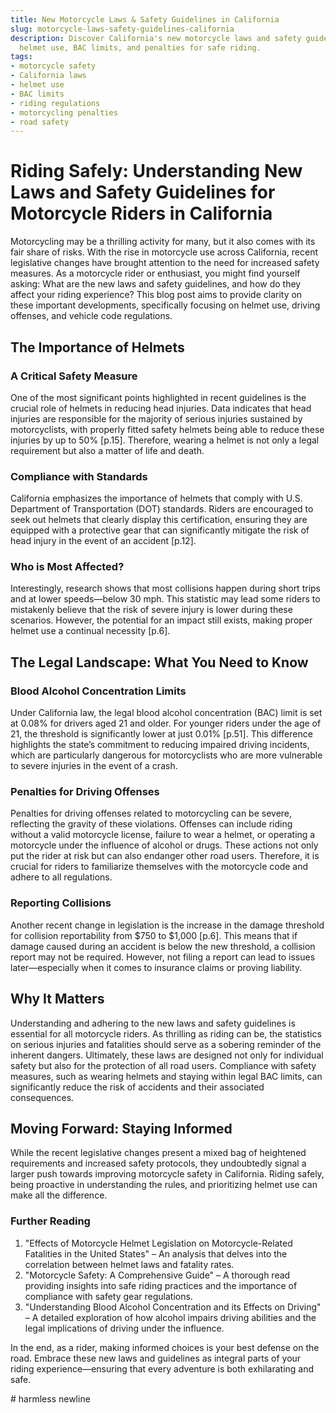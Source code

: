 ```yaml
---
title: New Motorcycle Laws & Safety Guidelines in California
slug: motorcycle-laws-safety-guidelines-california
description: Discover California's new motorcycle laws and safety guidelines. Understand
  helmet use, BAC limits, and penalties for safe riding.
tags:
- motorcycle safety
- California laws
- helmet use
- BAC limits
- riding regulations
- motorcycling penalties
- road safety
---
```


# Riding Safely: Understanding New Laws and Safety Guidelines for Motorcycle Riders in California

Motorcycling may be a thrilling activity for many, but it also comes with its fair share of risks. With the rise in motorcycle use across California, recent legislative changes have brought attention to the need for increased safety measures. As a motorcycle rider or enthusiast, you might find yourself asking: What are the new laws and safety guidelines, and how do they affect your riding experience? This blog post aims to provide clarity on these important developments, specifically focusing on helmet use, driving offenses, and vehicle code regulations.

## The Importance of Helmets

### A Critical Safety Measure

One of the most significant points highlighted in recent guidelines is the crucial role of helmets in reducing head injuries. Data indicates that head injuries are responsible for the majority of serious injuries sustained by motorcyclists, with properly fitted safety helmets being able to reduce these injuries by up to 50% [p.15]. Therefore, wearing a helmet is not only a legal requirement but also a matter of life and death.

### Compliance with Standards

California emphasizes the importance of helmets that comply with U.S. Department of Transportation (DOT) standards. Riders are encouraged to seek out helmets that clearly display this certification, ensuring they are equipped with a protective gear that can significantly mitigate the risk of head injury in the event of an accident [p.12]. 

### Who is Most Affected?

Interestingly, research shows that most collisions happen during short trips and at lower speeds—below 30 mph. This statistic may lead some riders to mistakenly believe that the risk of severe injury is lower during these scenarios. However, the potential for an impact still exists, making proper helmet use a continual necessity [p.6].

## The Legal Landscape: What You Need to Know

### Blood Alcohol Concentration Limits

Under California law, the legal blood alcohol concentration (BAC) limit is set at 0.08% for drivers aged 21 and older. For younger riders under the age of 21, the threshold is significantly lower at just 0.01% [p.51]. This difference highlights the state’s commitment to reducing impaired driving incidents, which are particularly dangerous for motorcyclists who are more vulnerable to severe injuries in the event of a crash.

### Penalties for Driving Offenses

Penalties for driving offenses related to motorcycling can be severe, reflecting the gravity of these violations. Offenses can include riding without a valid motorcycle license, failure to wear a helmet, or operating a motorcycle under the influence of alcohol or drugs. These actions not only put the rider at risk but can also endanger other road users. Therefore, it is crucial for riders to familiarize themselves with the motorcycle code and adhere to all regulations.

### Reporting Collisions

Another recent change in legislation is the increase in the damage threshold for collision reportability from $750 to $1,000 [p.6]. This means that if damage caused during an accident is below the new threshold, a collision report may not be required. However, not filing a report can lead to issues later—especially when it comes to insurance claims or proving liability.

## Why It Matters

Understanding and adhering to the new laws and safety guidelines is essential for all motorcycle riders. As thrilling as riding can be, the statistics on serious injuries and fatalities should serve as a sobering reminder of the inherent dangers. Ultimately, these laws are designed not only for individual safety but also for the protection of all road users. Compliance with safety measures, such as wearing helmets and staying within legal BAC limits, can significantly reduce the risk of accidents and their associated consequences.

## Moving Forward: Staying Informed

While the recent legislative changes present a mixed bag of heightened requirements and increased safety protocols, they undoubtedly signal a larger push towards improving motorcycle safety in California. Riding safely, being proactive in understanding the rules, and prioritizing helmet use can make all the difference.

### Further Reading

1. "Effects of Motorcycle Helmet Legislation on Motorcycle-Related Fatalities in the United States" – An analysis that delves into the correlation between helmet laws and fatality rates. 
2. "Motorcycle Safety: A Comprehensive Guide" – A thorough read providing insights into safe riding practices and the importance of compliance with safety gear regulations.
3. "Understanding Blood Alcohol Concentration and its Effects on Driving" – A detailed exploration of how alcohol impairs driving abilities and the legal implications of driving under the influence.

In the end, as a rider, making informed choices is your best defense on the road. Embrace these new laws and guidelines as integral parts of your riding experience—ensuring that every adventure is both exhilarating and safe.

<script type="application/ld+json">
{
  "@context": "https://schema.org",
  "@type": "BlogPosting",
  "headline": "New Motorcycle Laws & Safety Guidelines in California",
  "description": "Discover California's new motorcycle laws and safety guidelines. Understand helmet use, BAC limits, and penalties for safe riding.",
  "datePublished": "2025-08-14",
  "dateModified": "2025-08-14",
  "mainEntityOfPage": {
    "@type": "WebPage",
    "@id": "https://example.com/motorcycle-laws-safety-guidelines-california"
  },
  "keywords": "motorcycle safety, California laws, helmet use, BAC limits, riding regulations, motorcycling penalties, road safety",
  "author": {
    "@type": "Organization",
    "name": "Your Company"
  },
  "publisher": {
    "@type": "Organization",
    "name": "Your Company"
  }
}
</script> # harmless newline
